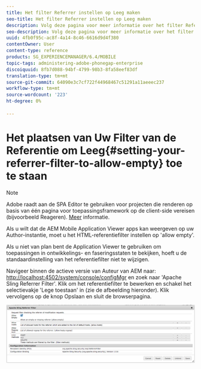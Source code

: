 ```yaml
---
title: Het filter Referrer instellen op Leeg maken
seo-title: Het filter Referrer instellen op Leeg maken
description: Volg deze pagina voor meer informatie over het filter Referrer. Als u wilt dat de AEM Mobile Application Viewer apps kan weergeven op uw Author-instantie, moet u het HTML-referentiefilter instellen op 'allow empty'.
seo-description: Volg deze pagina voor meer informatie over het filter Referrer. Als u wilt dat de AEM Mobile Application Viewer apps kan weergeven op uw Author-instantie, moet u het HTML-referentiefilter instellen op 'allow empty'.
uuid: 4fb0f95c-ac8f-4a14-8c46-6616d9d4f380
contentOwner: User
content-type: reference
products: SG_EXPERIENCEMANAGER/6.4/MOBILE
topic-tags: administering-adobe-phonegap-enterprise
discoiquuid: 8fb7d088-94bf-4799-98b3-8fa58eef83df
translation-type: tm+mt
source-git-commit: 64090e3c7cf722f44968467c51291a11aeeec237
workflow-type: tm+mt
source-wordcount: '223'
ht-degree: 0%

---
```



# Het plaatsen van Uw Filter van de Referentie om Leeg{#setting-your-referrer-filter-to-allow-empty} toe te staan

>[!NOTE]
>
>Adobe raadt aan de SPA Editor te gebruiken voor projecten die renderen op basis van één pagina voor toepassingsframework op de client-side vereisen (bijvoorbeeld Reageren). [Meer](/help/sites-developing/spa-overview.md) informatie.

Als u wilt dat de AEM Mobile Application Viewer apps kan weergeven op uw Author-instantie, moet u het HTML-referentiefilter instellen op &#39;allow empty&#39;.

Als u niet van plan bent de Application Viewer te gebruiken om toepassingen in ontwikkelings- en faseringsstaten te bekijken, hoeft u de standaardinstelling van het referentiefilter niet te wijzigen.

Navigeer binnen de actieve versie van Auteur van AEM naar: [http://localhost:4502/system/console/configMgr](http://localhost:4502/system/console/configMgr) en zoek naar &#39;Apache Sling Referrer Filter&#39;. Klik om het referentiefilter te bewerken en schakel het selectievakje &#39;Lege toestaan&#39; in (zie de afbeelding hieronder). Klik vervolgens op de knop Opslaan en sluit de browserpagina.

![Filterinstellingen referentie](assets/chlimage_1-106.png)
